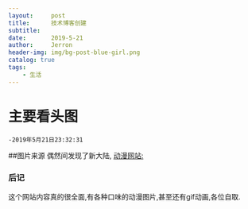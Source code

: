 ```yaml
---
layout:     post
title:      技术博客创建
subtitle:   
date:       2019-5-21
author:     Jerron
header-img: img/bg-post-blue-girl.png
catalog: true
tags:
    - 生活
---
```

# 主要看头图
    -2019年5月21日23:32:31
##图片来源
偶然间发现了新大陆, [动漫网站:](https://www.pixiv.net/)
### 后记
这个网站内容真的很全面,有各种口味的动漫图片,甚至还有gif动画,各位自取.
